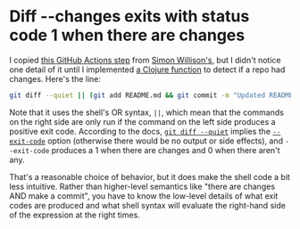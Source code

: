 # Diff --changes exits with status code 1 when there are changes

I copied [this GitHub Actions step](https://github.com/exupero/til/blob/main/.github/workflows/build.yml#L26) from [Simon Willison's](https://github.com/simonw/til/blob/main/.github/workflows/build.yml#L103), but I didn't notice one detail of it until I implemented [a Clojure function](https://github.com/exupero/bblib/blob/main/git.clj#L36-L38) to detect if a repo had changes.
Here's the line:

```sh
git diff --quiet || (git add README.md && git commit -m "Updated README")
```

Note that it uses the shell's OR syntax, `||`, which mean that the commands on the right side are only run if the command on the left side produces a positive exit code.
According to the docs, [`git diff --quiet`](https://git-scm.com/docs/git-diff#Documentation/git-diff.txt---quiet) implies the [`--exit-code`](https://git-scm.com/docs/git-diff#Documentation/git-diff.txt---exit-code) option (otherwise there would be no output or side effects), and `--exit-code` produces a 1 when there are changes and 0 when there aren't any.

That's a reasonable choice of behavior, but it does make the shell code a bit less intuitive.
Rather than higher-level semantics like "there are changes AND make a commit", you have to know the low-level details of what exit codes are produced and what shell syntax will evaluate the right-hand side of the expression at the right times.

